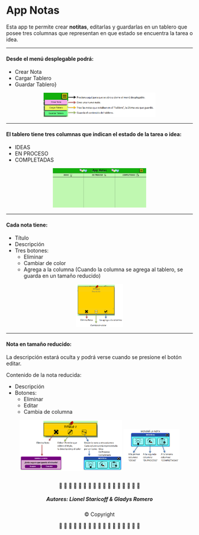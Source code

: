# App Notas

Esta app te permite crear **notitas**, editarlas y guardarlas en un tablero que posee tres columnas que representan en que estado se encuentra la tarea o idea.

------------


#### Desde el menú desplegable podrá:
- Crear Nota
- Cargar Tablero
- Guardar Tablero}
 
<div align="center">
	<img src="https://github.com/Gladys077/Notas/blob/dev/imagesReadme/Menu.png" alt="Menú Desplegable" width="60%">
</div>

------------
####  El tablero tiene tres columnas que indican el estado de la tarea o idea:
- IDEAS
- EN PROCESO
- COMPLETADAS
  
<div align="center">
	<img src="https://github.com/Gladys077/Notas/blob/dev/imagesReadme/PantallaApp.png" alt="Tablero" width="50%">
</div>

------------

#### Cada nota tiene:
- Título
- Descripción
- Tres botones:
	- Eliminar
	- Cambiar de color
	- Agrega a la columna
	(Cuando la columna se agrega al tablero, se guarda en un tamaño reducido)

<div align="center">
	<img src="https://github.com/Gladys077/Notas/blob/dev/imagesReadme/Nota.png" alt="Nota" width="25%">
</div>

------------

#### Nota en tamaño reducido: 
La descripción estará oculta y podrá verse cuando se presione el botón editar.

Contenido de la nota reducida:
- Descripción
- Botones:
	- Eliminar
	- Editar
	- Cambia de columna

<div align="center">
	<img src="https://github.com/Gladys077/Notas/blob/dev/imagesReadme/notaReducida.png" alt="Nota Reducita" width="55%" align="center">

<img src="https://github.com/Gladys077/Notas/blob/dev/imagesReadme/Prompt-Mover.png" alt="Cartel para cambiar de columna" width="30%" align="center">

</div>
<br>
<div align="center">

🔷 🔸 🔸 🔸 🔸 🔸 🔸 🔸 🔸 🔸 🔸 🔸 🔸 🔸 🔸 🔸 🔷 
##### Autores: Lionel Staricoff & Gladys Romero
&copy; Copyright

🔷 🔸 🔸 🔸 🔸 🔸 🔸 🔸 🔸 🔸 🔸 🔸 🔸 🔸 🔸 🔸 🔷
</div>


